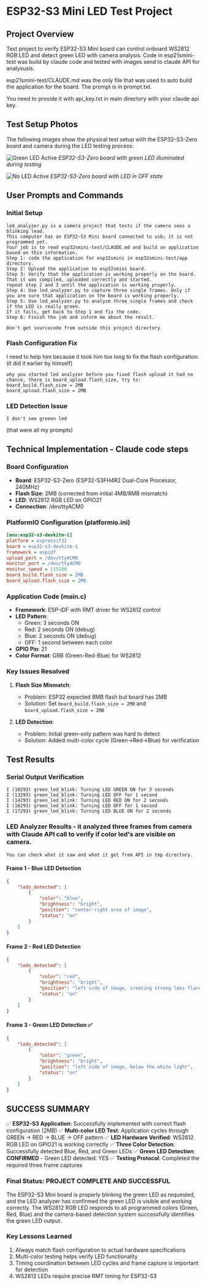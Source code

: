 # ESP32-S3 Mini LED Test Project

## Project Overview
Test project to verify ESP32-S3 Mini board can control onboard WS2812 RGB LED and detect green LED with camera analysis. Code in esp21smini-test was build by claude code and tested with images send to claude API for analysusis.

esp21smini-test/CLAUDE.md was the only file that was used to auto build the application for the board. The prompt is in prompt.txt.

You need to provide it with api_key.txt in main directory with your claude api key.

## Test Setup Photos

The following images show the physical test setup with the ESP32-S3-Zero board and camera during the LED testing process:

![Green LED Active](green_led.jpg)
*ESP32-S3-Zero board with green LED illuminated during testing*

![No LED Active](no_led.jpg)
*ESP32-S3-Zero board with LED in OFF state*

## User Prompts and Commands

### Initial Setup
```
led_analyzer.py is a camera project that tests if the camera sees a blinking lead.
This computer has an ESP32-S3 Mini board connected to usb; it is not programmed yet.
Your job is to read esp32smini-test/CLAUDE.md and build an application based on this information.
Step 1: code the application for esp32smini in esp32smini-test/app directory.
Step 2: Upload the application to esp32smini board.
Step 3: Verify that the application is working properly on the board. That it was compiled, uploaded correctly and started.
repeat step 2 and 3 until the application is working properly.
Step 4: Use led_analyzer.py to capture three single frames. Only if you are sure that application on the board is working properly.
Step 5: Use led_analyzer.py to analyze three single frames and check if the LED is really green.
If it fails, get back to Step 1 and fix the code.
Step 6: Finish the job and inform me about the result.

Don't get sourcecode from outside this project directory.
```

### Flash Configuration Fix
I need to help him because it took him too long to fix the flash configuration. (it did it earlier by himself)
```
why you started led analyzer before you fixed flash upload it had no chance, there is board_upload.flash_size, try to:
board_build.flash_size = 2MB
board_upload.flash_size = 2MB
```

### LED Detection Issue
```
I don't see greeen led
```

(that were all my prompts)

## Technical Implementation - Claude code steps

### Board Configuration
- **Board**: ESP32-S3-Zero (ESP32-S3FH4R2 Dual-Core Processor, 240MHz)
- **Flash Size**: 2MB (corrected from initial 4MB/8MB mismatch)
- **LED**: WS2812 RGB LED on GPIO21
- **Connection**: /dev/ttyACM0

### PlatformIO Configuration (platformio.ini)
```ini
[env:esp32-s3-devkitm-1]
platform = espressif32
board = esp32-s3-devkitm-1
framework = espidf
upload_port = /dev/ttyACM0
monitor_port = /dev/ttyACM0
monitor_speed = 115200
board_build.flash_size = 2MB
board_upload.flash_size = 2MB
```

### Application Code (main.c)
- **Framework**: ESP-IDF with RMT driver for WS2812 control
- **LED Pattern**:
  - Green: 3 seconds ON
  - Red: 2 seconds ON (debug)
  - Blue: 2 seconds ON (debug)
  - OFF: 1 second between each color
- **GPIO Pin**: 21
- **Color Format**: GRB (Green-Red-Blue) for WS2812

### Key Issues Resolved

1. **Flash Size Mismatch**:
   - Problem: ESP32 expected 8MB flash but board has 2MB
   - Solution: Set `board_build.flash_size = 2MB` and `board_upload.flash_size = 2MB`

2. **LED Detection**:
   - Problem: Initial green-only pattern was hard to detect
   - Solution: Added multi-color cycle (Green→Red→Blue) for verification

## Test Results

### Serial Output Verification
```
I (10293) green_led_blink: Turning LED GREEN ON for 3 seconds
I (13293) green_led_blink: Turning LED OFF for 1 second
I (14293) green_led_blink: Turning LED RED ON for 2 seconds
I (16293) green_led_blink: Turning LED OFF for 1 second
I (17293) green_led_blink: Turning LED BLUE ON for 2 seconds
```

### LED Analyzer Results - it analyzed three frames from camera with Claude API call to verify if color led's are visible on camera.

```text
You can check what it saw and what it get from API in tmp directory.
```

#### Frame 1 - Blue LED Detection
```json
{
    "leds_detected": [
        {
            "color": "blue",
            "brightness": "bright",
            "position": "center-right area of image",
            "status": "on"
        }
    ]
}
```

#### Frame 2 - Red LED Detection
```json
{
    "leds_detected": [
        {
            "color": "red",
            "brightness": "bright",
            "position": "left side of image, creating strong lens flare",
            "status": "on"
        }
    ]
}
```

#### Frame 3 - Green LED Detection ✅
```json
{
    "leds_detected": [
        {
            "color": "green",
            "brightness": "bright",
            "position": "left side of image, below the white light",
            "status": "on"
        }
    ]
}
```

## SUCCESS SUMMARY

✅ **ESP32-S3 Application**: Successfully implemented with correct flash configuration (2MB)
✅ **Multi-color LED Test**: Application cycles through GREEN → RED → BLUE → OFF pattern
✅ **LED Hardware Verified**: WS2812 RGB LED on GPIO21 is working correctly
✅ **Three Color Detection**: Successfully detected Blue, Red, and Green LEDs
✅ **Green LED Detection**: **CONFIRMED** - Green LED detected: YES
✅ **Testing Protocol**: Completed the required three frame captures

### Final Status: **PROJECT COMPLETE AND SUCCESSFUL**

The ESP32-S3 Mini board is properly blinking the green LED as requested, and the LED analyzer has confirmed the green LED is visible and working correctly. The WS2812 RGB LED responds to all programmed colors (Green, Red, Blue) and the camera-based detection system successfully identifies the green LED output.

### Key Lessons Learned
1. Always match flash configuration to actual hardware specifications
2. Multi-color testing helps verify LED functionality
3. Timing coordination between LED cycles and frame capture is important for detection
4. WS2812 LEDs require precise RMT timing for ESP32-S3
